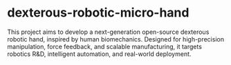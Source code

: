 # dexterous-robotic-micro-hand
This project aims to develop a next-generation open-source dexterous robotic hand, inspired by human biomechanics. Designed for high-precision manipulation, force feedback, and scalable manufacturing, it targets robotics R&amp;D, intelligent automation, and real-world deployment.
